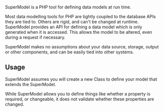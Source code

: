 SuperModel is a PHP tool for defining data models at run time.

Most data modelling tools for PHP are tightly coupled to the database APIs they are tied to. Others are rigid, and can't be changed at runtime. SuperModel provides an API for defining a data model which is only generated when it is accessed. This allows the model to be altered, even during a request if necessary.

SuperModel makes no assumptions about your data source, storage, output or other components, and can be easily tied into other systems.

## Usage

SuperModel assumes you will create a new Class to define your model that extends the SuperModel.

While SuperModel allows you to define things like whether a property is required, or changeable, it does not validate whether these properties are changed.